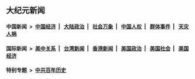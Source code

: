 ## 大纪元新闻

#### 中国新闻 &nbsp;>&nbsp; [中国经济](indexes/ncid283/README.md?07011245) &nbsp;| &nbsp; [大陆政治](indexes/ncid277/README.md?07011245) &nbsp;| &nbsp; [社会万象](indexes/ncid282/README.md?07011245) &nbsp;| &nbsp; [中国人权](indexes/ncid278/README.md?07011245) &nbsp;| &nbsp; [群体事件](indexes/ncid279/README.md?07011245) &nbsp;| &nbsp; [天灾人祸](indexes/ncid280/README.md?07011245)

#### 国际新闻 &nbsp;>&nbsp; [美中关系](indexes/nf1412576/README.md?07011245) &nbsp;| &nbsp; [台湾新闻](indexes/ncid1349361/README.md?07011245) &nbsp;| &nbsp; [香港新闻](indexes/ncid1349362/README.md?07011245) &nbsp;| &nbsp; [美国政治](indexes/ncid1078159/README.md?07011245) &nbsp;| &nbsp; [美国社会](indexes/ncid1078160/README.md?07011245) &nbsp;| &nbsp; [美国经济](indexes/ncid1078158/README.md?07011245)

#### 特别专题 &nbsp;>&nbsp; [中共百年历史](https://github.com/epoch-news/epoch-special/blob/master/README.md?07011245)  

